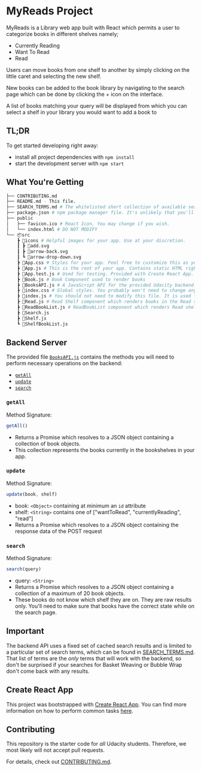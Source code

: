 # MyReads Project

MyReads is a Library web app built with React which permits a user to categorize books
in different shelves namely;

* Currently Reading
* Want To Read
* Read

Users can move books from one shelf to another by simply clicking on the 
little caret and selecting the new shelf.

New books can be added to the book library by navigating to the search page
which can be done by clicking the + icon on the interface. 

A list of books matching your query will be displayed from which you can select a
shelf in your library you would want to add a book to


## TL;DR

To get started developing right away:

* install all project dependencies with `npm install`
* start the development server with `npm start`

## What You're Getting
```bash
├── CONTRIBUTING.md
├── README.md - This file.
├── SEARCH_TERMS.md # The whitelisted short collection of available search terms for you to use with your app.
├── package.json # npm package manager file. It's unlikely that you'll need to modify this.
├── public
│   ├── favicon.ico # React Icon, You may change if you wish.
│   └── index.html # DO NOT MODIFY
└── 📦src
    ┣ 📂icons # Helpful images for your app. Use at your discretion.
    ┃ ┣ 📜add.svg
    ┃ ┣ 📜arrow-back.svg
    ┃ ┗ 📜arrow-drop-down.svg
    ┣ 📜App.css # Styles for your app. Feel free to customize this as you desire.
    ┣ 📜App.js # This is the root of your app. Contains static HTML right now.
    ┣ 📜App.test.js # Used for testing. Provided with Create React App. Testing is encouraged, but not required.
    ┣ 📜Book.js # Book Component used to render books
    ┣ 📜BooksAPI.js # A JavaScript API for the provided Udacity backend. Instructions for the methods are below.
    ┣ 📜index.css # Global styles. You probably won't need to change anything here.
    ┣ 📜index.js # You should not need to modify this file. It is used for DOM rendering only.
    ┣ 📜Read.js # Read Shelf component which renders books in the Read shelf
    ┣ 📜ReadBookList.js # ReadBookList component which renders Read shelf book list
    ┣ 📜Search.js
    ┣ 📜Shelf.js
    ┗ 📜ShelfBookList.js


```

## Backend Server

The provided file [`BooksAPI.js`](src/BooksAPI.js) contains the methods you will need to perform necessary operations on the backend:

* [`getAll`](#getall)
* [`update`](#update)
* [`search`](#search)

### `getAll`

Method Signature:

```js
getAll()
```

* Returns a Promise which resolves to a JSON object containing a collection of book objects.
* This collection represents the books currently in the bookshelves in your app.

### `update`

Method Signature:

```js
update(book, shelf)
```

* book: `<Object>` containing at minimum an `id` attribute
* shelf: `<String>` contains one of ["wantToRead", "currentlyReading", "read"]  
* Returns a Promise which resolves to a JSON object containing the response data of the POST request

### `search`

Method Signature:

```js
search(query)
```

* query: `<String>`
* Returns a Promise which resolves to a JSON object containing a collection of a maximum of 20 book objects.
* These books do not know which shelf they are on. They are raw results only. You'll need to make sure that books have the correct state while on the search page.

## Important
The backend API uses a fixed set of cached search results and is limited to a particular set of search terms, which can be found in [SEARCH_TERMS.md](SEARCH_TERMS.md). That list of terms are the _only_ terms that will work with the backend, so don't be surprised if your searches for Basket Weaving or Bubble Wrap don't come back with any results.

## Create React App

This project was bootstrapped with [Create React App](https://github.com/facebookincubator/create-react-app). You can find more information on how to perform common tasks [here](https://github.com/facebookincubator/create-react-app/blob/master/packages/react-scripts/template/README.md).

## Contributing

This repository is the starter code for _all_ Udacity students. Therefore, we most likely will not accept pull requests.

For details, check out [CONTRIBUTING.md](CONTRIBUTING.md).
